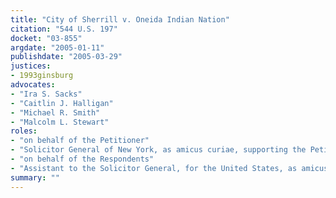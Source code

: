 ```yaml
---
title: "City of Sherrill v. Oneida Indian Nation"
citation: "544 U.S. 197"
docket: "03-855"
argdate: "2005-01-11"
publishdate: "2005-03-29"
justices:
- 1993ginsburg
advocates:
- "Ira S. Sacks"
- "Caitlin J. Halligan"
- "Michael R. Smith"
- "Malcolm L. Stewart"
roles:
- "on behalf of the Petitioner"
- "Solicitor General of New York, as amicus curiae, supporting the Petitioner"
- "on behalf of the Respondents"
- "Assistant to the Solicitor General, for the United States, as amicus curiae, supporting the Respondents"
summary: ""
---
```


